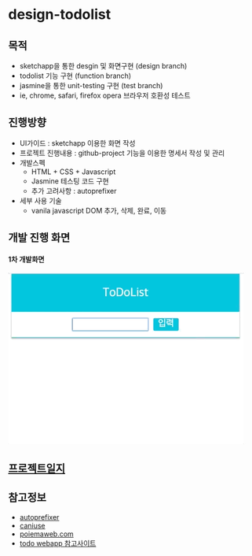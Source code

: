 # design-todolist


## 목적 
   - sketchapp을 통한 desgin 및 화면구현 (design branch)
   - todolist 기능 구현 (function branch) 
   - jasmine을 통한 unit-testing 구현 (test branch)  
   - ie, chrome, safari, firefox opera 브라우저 호환성 테스트

## 진행방향  
   - UI가이드 : sketchapp 이용한 화면 작성 
   - 프로젝트 진행내용 : github-project 기능을 이용한 명세서 작성 및 관리 
   - 개발스펙 
      - HTML + CSS + Javascript 
      - Jasmine 테스팅 코드 구현  
      - 추가 고려사항 : autoprefixer 
   - 세부 사용 기술 
     - vanila javascript DOM 추가, 삭제, 완료, 이동 

## 개발 진행 화면 
#### 1차 개발화면  
![](design-todolist001.gif)


## [프로젝트일지](https://github.com/breakstorm/design-todolist/wiki/%ED%94%84%EB%A1%9C%EC%A0%9D%ED%8A%B8%EC%9D%BC%EC%A7%80) 


## 참고정보 
   - [autoprefixer](https://www.npmjs.com/package/autoprefixer) 
   - [caniuse](https://caniuse.com) 
   - [poiemaweb.com](http://poiemaweb.com/) 
   - [todo webapp 참고사이트](https://velopert.com/3480)